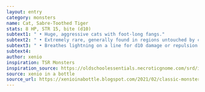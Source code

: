 ```yaml
---
layout: entry 
category: monsters
name: Cat, Sabre-Toothed Tiger
stats: 8 HP, STR 15, bite (d10)
subtext1: " • Huge, aggressive cats with foot-long fangs."
subtext2: " • Extremely rare, generally found in regions untouched by civilization."
subtext3: " • Breathes lightning on a line for d10 damage or repulsion gas in a cone, pushing victims away."
subtext4: 
author: xenio
inspiration: TSR Monsters
inspiration_source: https://oldschoolessentials.necroticgnome.com/srd/index.php/Monster_Descriptions
source: xenio in a bottle
source_url: https://xenioinabottle.blogspot.com/2021/02/classic-monsters-for-cairnito-part-1.html
---
```

